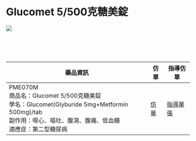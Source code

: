 
Glucomet 5/500克糖美錠
====  
![](https://www.cgmh.org.tw/stor/picture/PME070M201404075007.JPG)  
<br><br>
<br><br>

藥品資訊| 仿單 |指導仿單
---- | ---| ---
PME070M<br>商品名：Glucomet 5/500克糖美錠<br>學名：Glucomet(Glyburide 5mg+Metformin 500mg)/tab<br>副作用：噁心、嘔吐、腹瀉、腹痛、低血糖<br>適應症：第二型糖尿病 |[仿單](https://www.cgmh.org.tw/stor/picture/PME070M.PDF)| [指導單張](https://drive.google.com/file/d/1dQrkWwcHCyTvx_8cZWEae-D8tqx-ki0i/view?usp=sharing)
